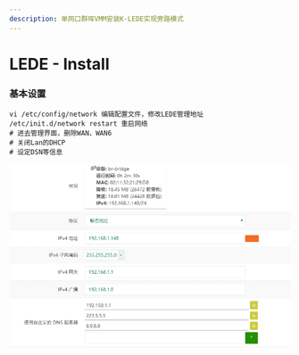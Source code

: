 ```yaml
---
description: 单网口群晖VMM安装K-LEDE实现旁路模式
---
```


# LEDE - Install

### 基本设置

```text
vi /etc/config/network 编辑配置文件，修改LEDE管理地址
/etc/init.d/network restart 重启网络
# 进去管理界面，删除WAN，WAN6
# 关闭Lan的DHCP
# 设定DSN等信息
```

![](../../.gitbook/assets/image%20%286%29.png)

